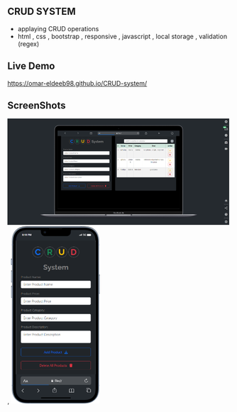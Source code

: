 ## CRUD SYSTEM

 - applaying CRUD operations
 - html , css , bootstrap , responsive , javascript , local storage  , validation (regex)

## Live Demo 
https://omar-eldeeb98.github.io/CRUD-system/

## ScreenShots
<img src = "screenshots/laptop.png" alt = "..." width = "500" height = "240"/> , <img src = "screenshots/mobile.png" alt = "..." width = "200" height = "400"/> 
